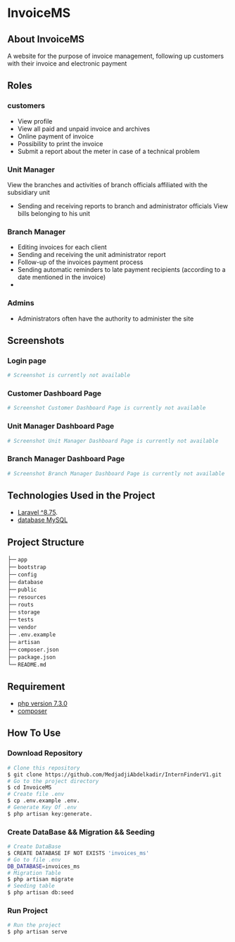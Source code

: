 # InvoiceMS

## About InvoiceMS
A website for the purpose of invoice management, following up customers with their invoice and electronic payment

## Roles
  
### customers
- View profile
- View all paid and unpaid invoice and archives
- Online payment of invoice
- Possibility to print the invoice
- Submit a report about the meter in case of a technical problem

### Unit Manager
View the branches and activities of branch officials affiliated with the subsidiary unit
- Sending and receiving reports to branch and administrator officials
View bills belonging to his unit

### Branch Manager
- Editing invoices for each client
- Sending and receiving the unit administrator report
- Follow-up of the invoices payment process
- Sending automatic reminders to late payment recipients (according to a date mentioned in the invoice)
- 
### Admins
- Administrators often have the authority to administer the site
## Screenshots
### Login page
```bash
# Screenshot is currently not available 
```
### Customer Dashboard Page
```bash
# Screenshot Customer Dashboard Page is currently not available 
```
### Unit Manager Dashboard Page
```bash
# Screenshot Unit Manager Dashboard Page is currently not available 
```
### Branch Manager Dashboard Page
```bash
# Screenshot Branch Manager Dashboard Page is currently not available 
```

## Technologies Used in the Project 

- [Laravel ^8.75](https://laravel.com).
- [database MySQL](https://www.mysql.com)


## Project Structure 
├─ `app` \
├─ `bootstrap` \
├─ `config` \
├─ `database` \
├─ `public` \
├─ `resources` \
├─ `routs` \
├─ `storage` \
├─ `tests` \
├─ `vendor` \
├─ `.env.example` \
├─ `artisan` \
├─ `composer.json` \
├─ `package.json` \
└─ `README.md`

## Requirement
- [php version 7.3.0](https://www.php.net)
- [composer](https://getcomposer.org)

## How To Use

### Download Repository

```bash
# Clone this repository
$ git clone https://github.com/MedjadjiAbdelkadir/InternFinderV1.git
# Go to the project directory
$ cd InvoiceMS
# Create file .env
$ cp .env.example .env.
# Generate Key Of .env
$ php artisan key:generate.
```

### Create DataBase && Migration && Seeding
```bash
# Create DataBase
$ CREATE DATABASE IF NOT EXISTS 'invoices_ms'
# Go to file .env
DB_DATABASE=invoices_ms
# Migration Table
$ php artisan migrate
# Seeding table
$ php artisan db:seed
```

### Run Project

```bash
# Run the project
$ php artisan serve
```